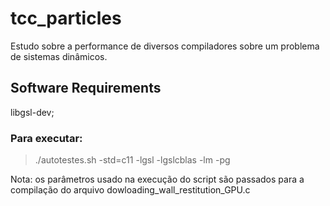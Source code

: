 # tcc_particles
Estudo sobre a performance de diversos compiladores sobre um problema de sistemas dinâmicos.

## Software Requirements
libgsl-dev;

### Para executar:

> ./autotestes.sh -std=c11 -lgsl -lgslcblas -lm -pg

Nota: os parâmetros usado na execução do script são passados para a compilação do arquivo dowloading_wall_restitution_GPU.c
